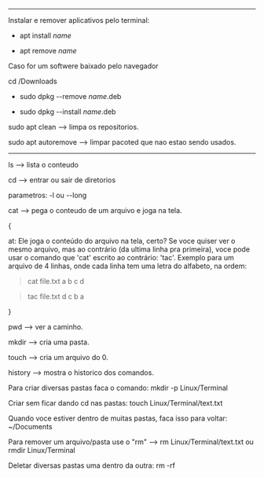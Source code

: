 ----------------------------------------------------------------------------------
Instalar e remover aplicativos pelo terminal:

* apt install *name*

* apt remove *name*

Caso for um softwere baixado pelo navegador

cd /Downloads

* sudo dpkg --remove *name*.deb

* sudo dpkg --install *name*.deb

sudo apt clean --> limpa os repositorios.

sudo apt autoremove --> limpar pacoted que nao estao sendo usados.

----------------------------------------------------------------------------------
ls --> lista o conteudo

cd --> entrar ou sair de diretorios

parametros: -l ou --long

cat --> pega o conteudo de um arquivo e joga na tela.

{

at: Ele joga o conteúdo do arquivo na tela, certo? Se voce quiser ver o mesmo arquivo, mas ao contrário (da ultima linha pra primeira), voce pode usar o comando que 'cat' escrito ao contrário: 'tac'. Exemplo para um arquivo de 4 linhas, onde cada linha tem uma letra do alfabeto, na ordem:

> cat file.txt
a
b
c
d

> tac file.txt
d
c
b
a

}

pwd --> ver a caminho.

mkdir --> cria uma pasta.

touch --> cria um arquivo do 0.

history --> mostra o historico dos comandos.

Para criar diversas pastas faca o comando: mkdir -p Linux/Terminal 

Criar sem ficar dando cd nas pastas: touch Linux/Terminal/text.txt

Quando voce estiver dentro de muitas pastas, faca isso para voltar: ~/Documents

Para remover um arquivo/pasta use o "rm" --> rm Linux/Terminal/text.txt ou rmdir Linux/Terminal

Deletar diversas pastas uma dentro da outra: rm -rf




